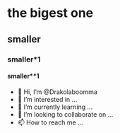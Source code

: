 #    the bigest one
##   smaller
###  smaller*1
#### smaller**1
- 👋 Hi, I’m @Drakolaboomma
- 👀 I’m interested in ...
- 🌱 I’m currently learning ...
- 💞️ I’m looking to collaborate on ...
- 📫 How to reach me ...

<!---
Drakolaboomma/Drakolaboomma is a ✨ special ✨ repository because its `README.md` (this file) appears on your GitHub profile.
You can click the Preview link to take a look at your changes.
--->
